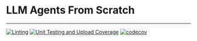 # LLM Agents From Scratch

---------------------------------------------------------------------------------------
[![Linting](https://github.com/nerdai/llm-agents-from-scratch/actions/workflows/lint.yml/badge.svg)](https://github.com/nerdai/llm-agents-from-scratch/actions/workflows/lint.yml)
[![Unit Testing and Upload Coverage](https://github.com/nerdai/llm-agents-from-scratch/actions/workflows/unit_test.yml/badge.svg)](https://github.com/nerdai/llm-agents-from-scratch/actions/workflows/unit_test.yml)
[![codecov](https://codecov.io/gh/nerdai/llm-agents-from-scratch/graph/badge.svg?token=I1CXFJXEXK)](https://codecov.io/gh/nerdai/llm-agents-from-scratch)
